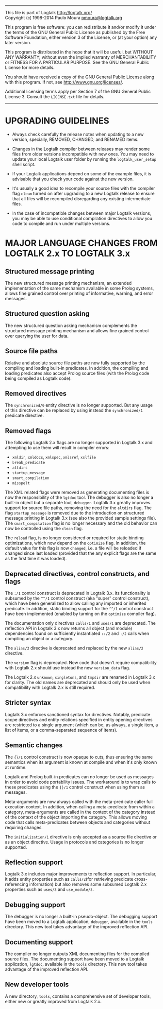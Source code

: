 ________________________________________________________________________

This file is part of Logtalk <http://logtalk.org/>  
Copyright (c) 1998-2014 Paulo Moura <pmoura@logtalk.org>

This program is free software: you can redistribute it and/or modify
it under the terms of the GNU General Public License as published by
the Free Software Foundation, either version 3 of the License, or
(at your option) any later version.

This program is distributed in the hope that it will be useful,
but WITHOUT ANY WARRANTY; without even the implied warranty of
MERCHANTABILITY or FITNESS FOR A PARTICULAR PURPOSE.  See the
GNU General Public License for more details.

You should have received a copy of the GNU General Public License
along with this program.  If not, see <http://www.gnu.org/licenses/>.

Additional licensing terms apply per Section 7 of the GNU General
Public License 3. Consult the `LICENSE.txt` file for details.
________________________________________________________________________


UPGRADING GUIDELINES
====================

* Always check carefully the release notes when updating to a new version,
specially, REMOVED, CHANGED, and RENAMED items.

* Changes in the Logtalk compiler between releases may render some files from
older versions incompatible with new ones. You may need to update your local
Logtalk user folder by running the `logtalk_user_setup` shell script.

* If your Logtalk applications depend on some of the example files, it is
advisable that you check your code against the new version.

* It's usually a good idea to recompile your source files with the compiler
flag `clean` turned on after upgrading to a new Logtalk release to ensure
that all files will be recompiled disregarding any existing intermediate
files.

* In the case of incompatible changes between major Logtalk versions, you
may be able to use conditional compilation directives to allow you code to
compile and run under multiple versions.


MAJOR LANGUAGE CHANGES FROM LOGTALK 2.x TO LOGTALK 3.x
======================================================

Structured message printing
---------------------------

The new structured message printing mechanism, an extended implementation
of the same mechanism available in some Prolog systems, allows fine grained
control over printing of informative, warning, and error messages.

Structured question asking
--------------------------

The new structured question asking mechanism complements the structured
message printing mechanism and allows fine grained control over querying
the user for data.

Source file paths
-----------------

Relative and absolute source file paths are now fully supported by the
compiling and loading built-in predicates. In addition, the compiling
and loading predicates also accept Prolog source files (with the Prolog
code being compiled as Logtalk code).

Removed directives
------------------

The `synchronized/0` entity directive is no longer supported. But any usage
of this directive can be replaced by using instead the `synchronized/1`
predicate directive.

Removed flags
-------------

The following Logtalk 2.x flags are no longer supported in Logtalk 3.x and
attempting to use them will result in compiler errors:

* `xmldir`, `xmldocs`, `xmlspec`, `xmlsref`, `xslfile`
* `break_predicate`
* `altdirs`
* `startup_message`
* `smart_compilation`
* `misspelt`

The XML related flags were removed as generating documenting files is now the
responsibility of the `lgtdoc` tool. The debugger is also no longer a built-in
object but a separate tool, `debugger`. Logtalk 3.x greatly improves support
for source file paths, removing the need for the `altdirs` flag. The flag
`startup_message` is removed due to the introduction on structured message
printing in Logtalk 3.x (see also the provided sample settings file). The
`smart_compilation` flag is no longer necessary and the old behavior can now
be controlled using the `clean` flag.

The `reload` flag, is no longer considered or required for static binding
optimizations, which now depend on the `optimize` flag. In addition, the
default value for this flag is now `changed`, i.e. a file will be reloaded
if changed since last loaded (provided that the any explicit flags are the
same as the first time it was loaded).

Deprecated directives, control constructs, and flags
----------------------------------------------------

The `:/1` control construct is deprecated in Logtalk 3.x. Its functionality
is subsumed by the `^^/1` control construct (aka "super" control construct),
which have been generalized to allow calling any imported or inherited
predicate. In addition, static binding support for the `^^/1` control
construct have been implemented (enabled by turning on the `optimize`
compiler flag).

The documentation only directives `calls/1` and `uses/1` are deprecated. The
reflection API in Logtalk 3.x now returns all object (and module) dependencies
found on sufficiently instantiated `::/2` and `:/2` calls when compiling an
object or a category.

The `alias/3` directive is deprecated and replaced by the new `alias/2`
directive.

The `version` flag is deprecated. New code that doesn't require compatibility
with Logtalk 2.x should use instead the new `version_data` flag.

The Logtalk 2.x `unknown`, `singletons`, and `tmpdir` are renamed in Logtalk
3.x for clarity. The old names are deprecated and should only be used when
compatibility with Logtalk 2.x is still required.

Stricter syntax
---------------

Logtalk 3.x enforces sanctioned syntax for directives. Notably, predicate
scope directives and entity relations specified in entity opening directives
are restricted to a single argument (which can be, as always, a single item,
a list of items, or a comma-separated sequence of items).

Semantic changes
----------------

The `{}/1` control construct is now opaque to cuts, thus ensuring the same
semantics when its argument is known at compile and when it's only known at
runtime.

Logtalk and Prolog built-in predicates can no longer be used as messages
in order to avoid code portability issues. The workaround is to wrap calls
to these predicates using the `{}/1` control construct when using them as
messages.

Meta-arguments are now always called with the meta-predicate caller full
execution context. In addition, when calling a meta-predicate from within
a category, meta-arguments are called in the context of the category instead
of the context of the object importing the category. This allows moving code
that calls meta-predicates between objects and categories without requiring
changes.

The `initialization/1` directive is only accepted as a source file directive
or as an object directive. Usage in protocols and categories is no longer
supported.

Reflection support
------------------

Logtalk 3.x includes major improvements to reflection support. In particular,
it adds entity properties such as `calls/2`(for retrieving predicate cross-
referencing information) but also removes some subsumed Logtalk 2.x properties
such as `uses/3` and `use_module/3`.

Debugging support
-----------------

The debugger is no longer a built-in pseudo-object. The debugging support have
been moved to a Logtalk application, `debugger`, available in the `tools`
directory. This new tool takes advantage of the improved reflection API.

Documenting support
-------------------

The compiler no longer outputs XML documenting files for the compiled source
files. The documenting support have been moved to a Logtalk application,
`lgtdoc`, available in the `tools` directory. This new tool takes advantage
of the improved reflection API.

New developer tools
-------------------

A new directory, `tools`, contains a comprehensive set of developer tools,
either new or greatly improved from Logtalk 2.x.
